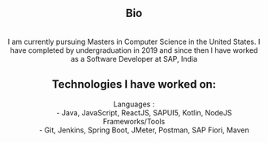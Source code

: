 <html>
   <body>
      <h2 align="center">Bio</h2>
      <p align="center">
         <br>I am currently pursuing Masters in Computer Science in the United States. I have completed by undergraduation in 2019 and since then I have worked as a Software Developer at SAP, India <br>
      </p>
      <h2 align="center">Technologies I have worked on:</h2>
      <dl align="center">
         <dt>Languages :</dt>
         <dd>- Java, JavaScript, ReactJS, SAPUI5, Kotlin, NodeJS</dd>
         <dt>Frameworks/Tools</dt>
         <dd>- Git, Jenkins, Spring Boot, JMeter, Postman, SAP Fiori, Maven</dd>
      </dl>
   </body>
</html>
